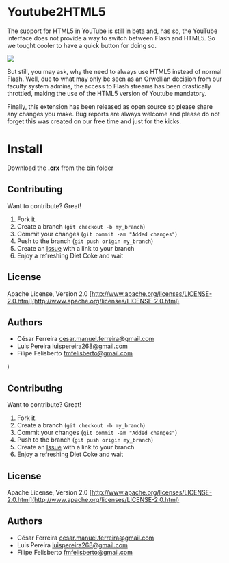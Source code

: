 Youtube2HTML5
=================

The support for HTML5 in YouTube is still in beta and, has so, the YouTube interface does not provide a way to switch between Flash and HTML5. So we tought  cooler to have a quick button for doing so.

![](https://raw.github.com/cesarferreira/youtube2html5/master/images/screenshot.png)


But still, you may ask, why the need to always use HTML5 instead of normal Flash. Well, due to what may only be seen as an Orwellian decision from our faculty system admins, the access to Flash streams has been drastically throttled, making the use of the HTML5 version of Youtube mandatory.

Finally, this extension has been released as open source so please share any changes you make. Bug reports are always welcome and please do not forget this was created on our free time and just for the kicks.

Install
======

Download the **.crx** from the [bin](https://github.com/cesarferreira/youtube2html5/blob/master/bin/youtube2html5.crx?raw=true) folder

## Contributing

Want to contribute? Great! 

1. Fork it.
2. Create a branch (`git checkout -b my_branch`)
3. Commit your changes (`git commit -am "Added changes"`)
4. Push to the branch (`git push origin my_branch`)
5. Create an [Issue](https://github.com/cesarferreira/youtube2html5/issues) with a link to your branch
6. Enjoy a refreshing Diet Coke and wait


## License
Apache License, Version 2.0 [http://www.apache.org/licenses/LICENSE-2.0.html](http://www.apache.org/licenses/LICENSE-2.0.html)

## Authors
 * César Ferreira [cesar.manuel.ferreira@gmail.com](mailto:cesar.manuel.ferreira@gmail.com)
 * Luis Pereira [luispereira268@gmail.com](mailto:luispereira268@gmail.com)
 * Filipe Felisberto [fmfelisberto@gmail.com](mailto:fmfelisberto@gmail.com)

)

## Contributing

Want to contribute? Great! 

1. Fork it.
2. Create a branch (`git checkout -b my_branch`)
3. Commit your changes (`git commit -am "Added changes"`)
4. Push to the branch (`git push origin my_branch`)
5. Create an [Issue](https://github.com/cesarferreira/youtube2html5/issues) with a link to your branch
6. Enjoy a refreshing Diet Coke and wait


## License
Apache License, Version 2.0 [http://www.apache.org/licenses/LICENSE-2.0.html](http://www.apache.org/licenses/LICENSE-2.0.html)

## Authors
 * César Ferreira [cesar.manuel.ferreira@gmail.com](mailto:cesar.manuel.ferreira@gmail.com)
 * Luis Pereira [luispereira268@gmail.com](mailto:luispereira268@gmail.com)
 * Filipe Felisberto [fmfelisberto@gmail.com](mailto:fmfelisberto@gmail.com)

